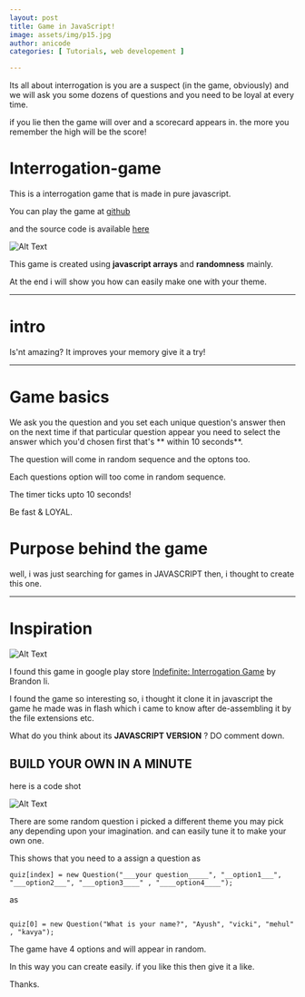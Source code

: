 ```yaml
---
layout: post
title: Game in JavaScript!
image: assets/img/p15.jpg
author: anicode
categories: [ Tutorials, web developement ]

---
```

Its all about interrogation is you are a suspect (in the game, obviously) and we will ask you some dozens of questions and you need to be loyal at every time. 

if you lie then the game will over and a scorecard appears in. the more you remember the high will be the score!


# Interrogation-game

This is a interrogation game that is made in pure javascript.

You can play the game at [github](https://abhiprojectz.github.io/Interrogation-game/)

and the source code is available [here](https://abhiprojectz.github.io/Interrogation-game/)

![Alt Text](https://dev-to-uploads.s3.amazonaws.com/i/j0xludmgiu5eguqt04ww.JPG)


This game is created using **javascript arrays** and **randomness** mainly.

At the end i will show you how can easily make one with your theme.

---



# intro


Is'nt amazing? It improves your memory give it a try!

---



# Game basics

We ask you the question and you set each unique question's answer then on the next time if that particular question appear you need to select the answer which you'd chosen first that's ** within 10 seconds**.

The question will come in random sequence and the optons too.

Each questions option will too come in random sequence.

The timer ticks upto 10 seconds!

Be fast & LOYAL.

# Purpose behind the game


well, i was just searching for games in JAVASCRIPT then, i thought to create this one.


---


# Inspiration 

![Alt Text](https://dev-to-uploads.s3.amazonaws.com/i/jrkbfzp0r71fjgtun1nj.JPG)

I found this game in google play store [Indefinite: Interrogation Game](https://play.google.com/store/apps/details?id=air.me.brandlibel.indefinite&hl=en_IN) by Brandon li.

I found the game so interesting so, i thought it clone it in javascript the game he made was in flash which i came to know after de-assembling it by the file extensions etc.

What do you think about its **JAVASCRIPT VERSION** ?
DO comment down.

## BUILD YOUR OWN IN A MINUTE

here is a code shot 

![Alt Text](https://dev-to-uploads.s3.amazonaws.com/i/b5nsvbc0sr1frbvv9a5k.JPG)



There are some random question i picked a different theme you may pick any depending upon your imagination. and can easily tune it to make your own one.

This shows that you need to a assign a question as

```
quiz[index] = new Question("___your question_____", "__option1___", "___option2___", "___option3____" , "____option4____");

```

as 

```

quiz[0] = new Question("What is your name?", "Ayush", "vicki", "mehul" , "kavya");

```

The game have 4 options and will appear in random.

In this way you can create easily.
if you like this then give it a like.

Thanks.
